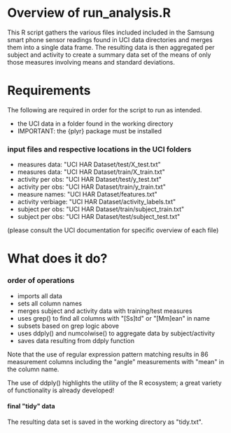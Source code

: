 
Overview of run_analysis.R 
========================== 

This R script gathers the various files included included in the Samsung smart phone sensor readings found in UCI data directories and merges them into a single data frame.  The resulting data is then aggregated per subject and activity to create a summary data set of the means of only those measures involving means and standard deviations.   


Requirements 
===================== 

The following are required in order for the script to run as intended.

* the UCI data in a folder found in the working directory
* IMPORTANT: the {plyr} package must be installed

###  input files and respective locations in the UCI folders

* measures data:  "UCI HAR Dataset/test/X_test.txt"
* measures data:  "UCI HAR Dataset/train/X_train.txt"
* activity per obs:  "UCI HAR Dataset/test/y_test.txt"
* activity per obs: 	"UCI HAR Dataset/train/y_train.txt"
* measure names:	"UCI HAR Dataset/features.txt"
* activity verbiage:	"UCI HAR Dataset/activity_labels.txt"
* subject per obs:	"UCI HAR Dataset/train/subject_train.txt"
* subject per obs:	"UCI HAR Dataset/test/subject_test.txt"

(please consult the UCI documentation for specific overview of each file)



What does it do?
================================== 

### order of operations 

* imports all data
* sets all column names
* merges subject and activity data with training/test measures 
* uses grep() to find all columns with "[Ss]td" or "[Mm]ean" in name
* subsets based on grep logic above
* uses ddply() and numcolwise() to aggregate data by subject/activity
* saves data resulting from ddply function

Note that the use of regular expression pattern matching results in 86 measurement columns including the "angle" measurements with  "mean" in the column name.

The use of ddply() highlights the utility of the R ecosystem; a great variety of functionality is already developed!  

#### final "tidy" data 

The resulting data set is saved in the working directory as "tidy.txt".

